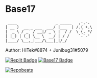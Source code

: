 # Base17

     ____                 _ _____   ,-,-.
    | __ )  __ _ ___  ___/ |___  | /.( +.\
    |  _ \ / _` / __|/ _ \ |  / /  \ {. */
    | |_) | (_| \__ \  __/ | / /    `-`-'
    |____/ \__,_|___/\___|_|/_/   

Author: HiTek#8874 + Junibug31#5079

[![Replit Badge](https://img.shields.io/badge/Replit-667881?style=flat-square&logo=Replit&logoColor=white)](https://replit.com/@bfrederick18)
[![Base17 Badge](https://img.shields.io/badge/Base17-3776AB?style=flat-square&logo=Python&logoColor=white)](https://replit.com/@bfrederick18/Base17)

[![Repobeats](https://repobeats.axiom.co/api/embed/0374e06f6abcf25a03bd7b6ed4c7757da42ba2c1.svg "Repobeats analytics image")](https://github.com/bfrederick18/Base17/commits/main)
